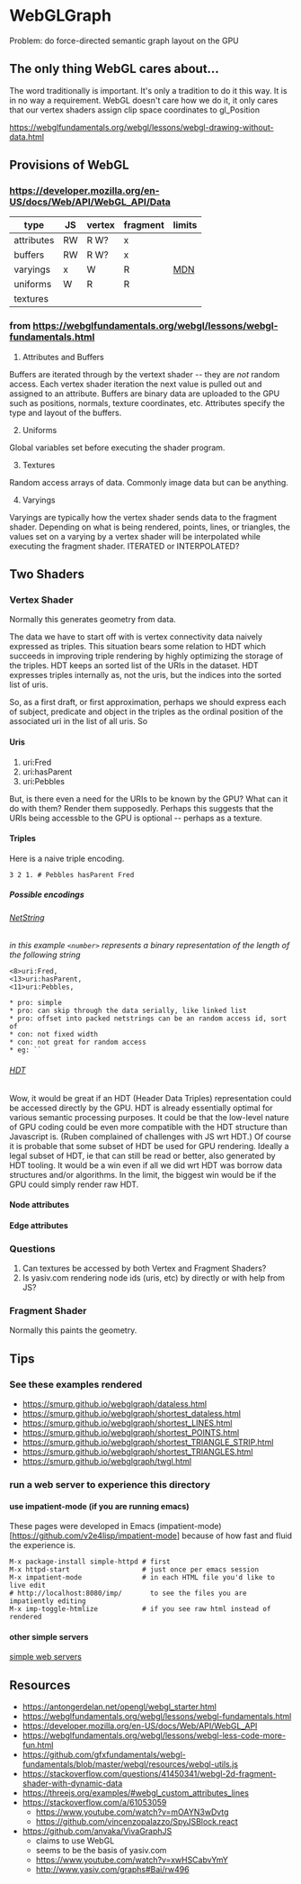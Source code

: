 # WebGLGraph

Problem: do force-directed semantic graph layout on the GPU


## The only thing WebGL cares about...

The word traditionally is important. It's only a tradition to do it this way. It is in no way a requirement. WebGL doesn't care how we do it, it only cares that our vertex shaders assign clip space coordinates to gl_Position

https://webglfundamentals.org/webgl/lessons/webgl-drawing-without-data.html

## Provisions of WebGL

### https://developer.mozilla.org/en-US/docs/Web/API/WebGL_API/Data

| type       | JS | vertex | fragment | limits |
| -----------|-----|-------|----------|--------|
| attributes | RW | R W?   | x        | |
| buffers    | RW | R W?   | x        | |
| varyings   | x | W       | R        | [MDN](https://stackoverflow.com/questions/26682631/webgl-shaders-maximum-number-of-varying-variables) |
| uniforms   | W  | R      | R        | |
| textures   |    |        |          | |


### from https://webglfundamentals.org/webgl/lessons/webgl-fundamentals.html

1. Attributes and Buffers

Buffers are iterated through by the vertext shader -- they are *not* random access.
Each vertex shader iteration the next value is pulled out and assigned to an attribute.
Buffers are binary data are uploaded to the GPU such as positions, normals, texture
coordinates, etc.  Attributes specify the type and layout of the buffers.

2. Uniforms

Global variables set before executing the shader program.

3. Textures

Random access arrays of data.  Commonly image data but can be anything.

4. Varyings

Varyings are typically how the vertex shader sends data to the fragment shader.
Depending on what is being rendered, points, lines, or triangles,
the values set on a varying by a vertex shader will be interpolated
while executing the fragment shader.  ITERATED or INTERPOLATED?

## Two Shaders

### Vertex Shader

Normally this generates geometry from data.

The data we have to start off with is vertex
connectivity data naively expressed as triples.
This situation bears some relation to HDT which
succeeds in improving triple rendering by highly
optimizing the storage of the triples.
HDT keeps an sorted list of the URIs in the dataset.
HDT expresses triples internally as, not the uris,
but the indices into the sorted list of uris.

So, as a first draft, or first approximation, perhaps
we should express each of subject, predicate and object
in the triples as the ordinal position of the associated
uri in the list of all uris.  So

#### Uris
1. uri:Fred
2. uri:hasParent
3. uri:Pebbles

But, is there even a need for the URIs to be known by the GPU?
What can it do with them? Render them supposedly.
Perhaps this suggests that the URIs being accessble to the GPU is optional --
perhaps as a texture.


#### Triples

Here is a naive triple encoding.

```
3 2 1. # Pebbles hasParent Fred
```

##### Possible encodings

###### [NetString](https://en.wikipedia.org/wiki/Netstring)

*in this example `<number>` represents a binary representation of the length of the following string*

```
<8>uri:Fred,
<13>uri:hasParent,
<11>uri:Pebbles,
```
	* pro: simple
	* pro: can skip through the data serially, like linked list
	* pro: offset into packed netstrings can be an random access id, sort of
	* con: not fixed width
	* con: not great for random access
	* eg: ``

###### [HDT](http://www.rdfhdt.org/hdt-binary-format/)

Wow, it would be great if an HDT (Header Data Triples) representation could be accessed directly by the GPU.
HDT is already essentially optimal for various semantic processing purposes.
It could be that the low-level nature of GPU coding could be even more compatible with
the HDT structure than Javascript is.
(Ruben complained of challenges with JS wrt HDT.)
Of course it is probable that some subset of HDT be used for GPU rendering. Ideally a legal subset of HDT, ie that can still be read or better, also generated by HDT tooling.
It would be a win even if all we did wrt HDT was borrow data structures and/or algorithms.
In the limit, the biggest win would be if the GPU could simply render raw HDT.



#### Node attributes

#### Edge attributes


### Questions
1. Can textures be accessed by both Vertex and Fragment Shaders?
1. Is yasiv.com rendering node ids (uris, etc) by directly or with help from JS?


### Fragment Shader

Normally this paints the geometry.


## Tips

### See these examples rendered

* https://smurp.github.io/webglgraph/dataless.html
* https://smurp.github.io/webglgraph/shortest_dataless.html
* https://smurp.github.io/webglgraph/shortest_LINES.html
* https://smurp.github.io/webglgraph/shortest_POINTS.html
* https://smurp.github.io/webglgraph/shortest_TRIANGLE_STRIP.html
* https://smurp.github.io/webglgraph/shortest_TRIANGLES.html
* https://smurp.github.io/webglgraph/twgl.html

### run a web server to experience this directory

#### use impatient-mode (if you are running emacs)

These pages were developed in Emacs (impatient-mode)[https://github.com/v2e4lisp/impatient-mode]
because of how fast and fluid the experience is.

    M-x package-install simple-httpd # first
    M-x httpd-start                  # just once per emacs session
    M-x impatient-mode               # in each HTML file you'd like to live edit
    # http://localhost:8080/imp/       to see the files you are impatiently editing
    M-x imp-toggle-htmlize           # if you see raw html instead of rendered

#### other simple servers

[simple web servers](https://gist.github.com/willurd/5720255)

## Resources

* https://antongerdelan.net/opengl/webgl_starter.html
* https://webglfundamentals.org/webgl/lessons/webgl-fundamentals.html
* https://developer.mozilla.org/en-US/docs/Web/API/WebGL_API
* https://webglfundamentals.org/webgl/lessons/webgl-less-code-more-fun.html
* https://github.com/gfxfundamentals/webgl-fundamentals/blob/master/webgl/resources/webgl-utils.js
* https://stackoverflow.com/questions/41450341/webgl-2d-fragment-shader-with-dynamic-data
* https://threejs.org/examples/#webgl_custom_attributes_lines
* https://stackoverflow.com/a/61053059
  * https://www.youtube.com/watch?v=mOAYN3wDvtg
  * https://github.com/vincenzopalazzo/SpyJSBlock.react
* https://github.com/anvaka/VivaGraphJS
  * claims to use WebGL
  * seems to be the basis of yasiv.com
  * https://www.youtube.com/watch?v=xwHSCabvYmY
  * http://www.yasiv.com/graphs#Bai/rw496
